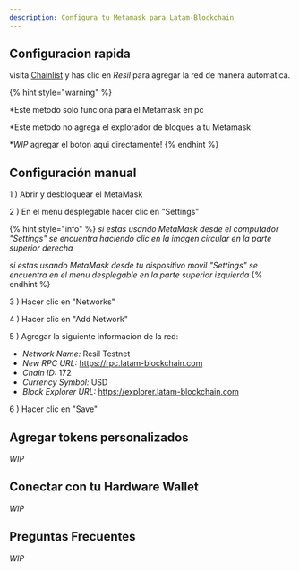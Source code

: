 ```yaml
---
description: Configura tu Metamask para Latam-Blockchain
---
```



## Configuracion rapida

visita [Chainlist](https://chainlist.org/) y has clic en _Resil_ para agregar la red de manera automatica.

{% hint style="warning" %}

*Este metodo solo funciona para el Metamask en pc

*Este metodo no agrega el explorador de bloques a tu Metamask

*_WIP_ agregar el boton aqui directamente!
{% endhint %}

## Configuración manual

1 \) Abrir y desbloquear el MetaMask  

2 \) En el menu desplegable hacer clic en "Settings"

{% hint style="info" %}
*si estas usando MetaMask desde el computador "Settings" se encuentra haciendo clic en la imagen circular en la parte superior derecha*

*si estas usando MetaMask desde tu dispositivo movil "Settings" se encuentra en el menu desplegable en la parte superior izquierda*
{% endhint %}

3 \) Hacer clic en "Networks"

4 \) Hacer clic en "Add Network"

5 \) Agregar la siguiente informacion de la red:

  * _Network Name:_        Resil Testnet
  * _New RPC URL:_         https://rpc.latam-blockchain.com
  * _Chain ID:_               172
  * _Currency Symbol:_     USD
  * _Block Explorer URL:_  https://explorer.latam-blockchain.com

6 \) Hacer clic en "Save"


## Agregar tokens personalizados

_WIP_

## Conectar con tu Hardware Wallet

_WIP_

## Preguntas Frecuentes

_WIP_
